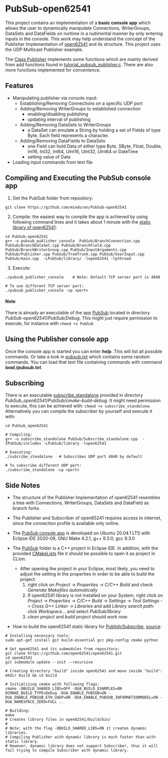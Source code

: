 # PubSub-open62541
This project contains an implementation of a **basic console app** which allows the user to dynamically manipulate Connections, WriterGroups, DataSets and DataFields on runtime in a rudimental manner by only entering inputs in the console. This work may help understand the concept of the Publisher Implementation of [open62541](https://github.com/open62541/open62541) and its structure. This project uses the UDP Multicast Publisher example.

The [Class Publisher](https://github.com/minduran/PubSub-open62541/blob/main/PubSub/Publisher.h) implements some functions which are mainly derived from add functions found in [tutorial_pubsub_publisher.c](https://github.com/open62541/open62541/blob/master/examples/pubsub/tutorial_pubsub_publish.c). There are also more functions implemented for convenience.


## Features
  - Manipulating publisher via console input:
    - Establishing/Removing Connections on a specific UDP port 
    - Adding/Removing WriterGroups to established connection
      - enabling/disabling publishing
      - updating interval of publishing
    - Adding/Removing DataSets to WriterGroups
      - a DataSet can emulate a String by holding a set of Fields of type Byte. Each field represents a character.
    - Adding/Removing DataFields to DataSets
      - one Field can hold Data of either type Byte, SByte, Float, Double, Int16, Int32, Int64, UInt16, UInt32, UInt64 or DateTime
      - setting value of Data
  - Loading input commands from text file
  
  
## Compiling and Executing the PubSub console app
1. Get the PubSub folder from repository:
```shell
git clone https://github.com/minduran/PubSub-open62541
```
2. Compile: the easiest way to compile the app is achieved by using following command lines and it takes about 1 minute with the [static library of open62541](https://github.com/minduran/PubSub-open62541/blob/main/PubSub/library/libopen62541.a):
```shell
cd PubSub-open62541
g++ -o pubsub_publisher_console  PubSub/BranchConnection.cpp PubSub/BranchDataSet.cpp PubSub/BranchField.cpp PubSub/BranchWriterGroup.cpp PubSub/InputArguments.cpp PubSub/Publisher.cpp PubSub/TreeTrunk.cpp PubSub/UserInput.cpp PubSub/main.cpp  -LPubSub/library/ -lopen62541 -lpthread
```
3. Execute:
```shell
./pubsub_publisher_console    # Note: Default TCP server port is 4840

# To use different TCP server port:
./pubsub_publisher_console -sp <port>
```

#### Note
There is already an executable of the app [PubSub](https://github.com/minduran/PubSub-open62541/tree/main/PubSub/Debug) located in directory *PubSub-open62541/PubSub/Debug*. This might just require permission to execute, for instance with `chmod +x PubSub`


## Using the Publisher console app
Once the console app is started you can enter ***help***. This will list all possible commands. Or take a look in [pubsub.txt](https://github.com/minduran/PubSub-open62541/blob/main/PubSub/Debug/pubsub.txt) which contains some random commands. You can load that text file containing commands with command ***load <file location>/pubsub.txt***.


## Subscribing
There is an executable [subscribe_standalone](https://github.com/minduran/PubSub-open62541/blob/main/PubSub/cmake-build-debug/subscribe_standalone) provided in directory *PubSub_open62541/PubSub/cmake-build-debug*. It might need permission to execute, this can be achieved with: `chmod +x subscribe_standalone`. Alternatively you can compile the subscriber by yourself and execute it with: 
```shell
cd PubSub_open62541

# Compiling:
g++ -o subscribe_standalone PubSub/Subscribe_standalone.cpp  -IPubSub/includes -LPubSub/library -lopen62541

# Executing:
./subcribe_standalone   # Subscribes UDP port 4840 by default

# To subscribe different UDP port:
./subscribe_standalone -cp <port>
```


## Side Notes
- The structure of the Publisher Implementation of open62541 resembles a tree with Connections, WriterGroups, DataSets and DataField as branch forks.

- The Publisher and Subscriber of open65241 requires access to internet, since the connection profile is available only online.

- The [PubSub console app](https://github.com/minduran/PubSub-open62541/tree/main/PubSub/Debug/PubSub) is devoloped on Ubuntu 20.04.1 LTS with Eclipse IDE 2020-09, GNU Make 4.2.1, g++ 9.3.0, gcc 9.3.0

- The [PubSub](https://github.com/minduran/PubSub-open62541/tree/main/PubSub) folder is a C++ project in Eclipse IDE. In addition, with the provided [CMakeLists](https://github.com/minduran/PubSub-open62541/tree/main/PubSub/CMakeLists.txt) file it should be possible to open it as project in CLion.
  - After opening the project in your Eclipse, most likely, you need to adjust the setting in the properties in order to be able to build the project:
      1.  right click on *Project -> Properties -> C/C++ Build* and check *Generate Makefiles automatically*
      2.  If open62541 library is not installed on your System, right click on *Project -> Properties -> C/C++ Build -> Settings -> Tool Settings -> Cross G++ Linker -> Libraries* and add *Library search path*: click *Workspace...* and select *PubSub/library*
      3.  *clean project* and *build project* should work now

- How to build the open62541 static library for [Publish/Subscribe](https://open62541.org/doc/current/pubsub.html#pubsub), [source](https://open62541.org/doc/current/building.html):
```shell
# Installing necessary tools:
sudo apt-get install git build-essential gcc pkg-config cmake python

# Get open62541 and its submodules from repository:
git clone https://github.com/open62541/open62541.git
cd open62541
git submodule update --init --recursive

# Creating directory "build" inside open62541 and move inside "build":
mkdir build && cd build

# Initializing cmake with following flags:
cmake -DBUILD_SHARED_LIBS=OFF -DUA_BUILD_EXAMPLES=ON DCMAKE_BUILD_TYPE=Debug -DUA_ENABLE_PUBSUB=ON -DUA_ENABLE_PUBSUB_ETH_UADP=ON -DUA_ENABLE_PUBSUB_INFORMATIONMODEL=ON -DUA_NAMESPACE_ZERO=FULL ..

# Building:
make
# Creates library files in open62541/build/bin/
#
# Note: with the flag -DBUILD_SHARED_LIBS=ON it creates dynamic libraries.
# Compiling Publisher with dynamic library is much faster than with static library.
# However, dynamic library does not support Subscriber, thus it will fail trying to compile Subscriber with dynamic library.
```
